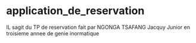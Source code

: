 # application_de_reservation
IL sagit du TP de reservation fait par NGONGA TSAFANG Jacquy Junior en troisieme annee de genie inormatique
